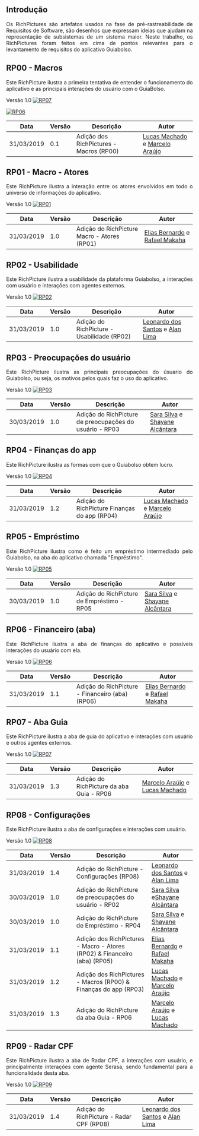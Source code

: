## Introdução
<p align="justify">Os RichPictures são artefatos usados na fase de pré-rastreabilidade de Requisitos de Software, são desenhos que expressam ideias que ajudam na representação de subsistemas de um sistema maior. Neste trabalho, os RichPictures foram feitos em cima de pontos relevantes para o levantamento de requisitos do aplicativo Guiabolso.

## RP00 - Macros
<p align="justify">Este RichPicture ilustra a primeira tentativa de entender o funcionamento do aplicativo e as principais interações do usuário com o GuiaBolso.

Versão 1.0
[ ![RP07](./../img/rich_picture_macro_02.jpg) ](./../img/rich_picture_macro_02.jpg)

[ ![RP06](./../img/rich_picture_macro_01.jpg) ](./../img/rich_picture_macro_01.jpg)

| Data | Versão | Descrição | Autor |
|--|--|--|--|
| 31/03/2019 | 0.1 | Adição dos RichPictures - Macros (RP00) | [Lucas Machado](https://github.com/lmmLucasMachado) e [Marcelo Araújo](https://github.com/santosm46) |

## RP01 - Macro - Atores
<p align="justify">Este RichPicture ilustra a interação entre os atores envolvidos em todo o universo de informações do aplicativo.

Versão 1.0
[ ![RP01](./../img/rich_picture_macro_atores.png) ](./../img/rich_picture_macro_atores.png)

| Data | Versão | Descrição | Autor |
|--|--|--|--|
| 31/03/2019 | 1.0 | Adição do RichPicture  Macro - Atores (RP01) | [Elias Bernardo](https://github.com/silvasara) e [Rafael Makaha](https://github.com/rafaelmakaha) |

## RP02 - Usabilidade
<p align="justify">Este RichPicture ilustra a usabilidade da plataforma Guiabolso, a interações com usuário e interações com agentes externos.

Versão 1.0
[ ![RP02](./../img/rich_picture_usabilidade.jpg) ](./../img/rich_picture_usabilidade.jpg)

| Data | Versão | Descrição | Autor |
|--|--|--|--|
| 31/03/2019 | 1.0 | Adição do RichPicture - Usabilidade (RP02) | [Leonardo dos Santos](https://github.com/leossb36) e [Alan Lima](https://github.com/alanrslima) |

## RP03 - Preocupações do usuário
<p align="justify">Este RichPicture ilustra as principais preocupações do úsuario do Guiabolso, ou seja, os motivos pelos quais faz o uso do aplicativo.

Versão 1.0
[ ![RP03](./../img/rich_picture_preocupacoes.png) ](./../img/rich_picture_preocupacoes.png)

| Data | Versão | Descrição | Autor |
|--|--|--|--|
| 30/03/2019 | 1.0 | Adição do RichPicture de preocupações do usuário - RP03| [Sara Silva](https://github.com/silvasara) e [Shayane Alcântara](https://github.com/shayanealcantara) |    

## RP04 - Finanças do app
<p align="justify">Este RichPicture ilustra as formas com que o Guiabolso obtem lucro.

Versão 1.0
[ ![RP04](./../img/rich_picture_financas_do_app.png) ](./../img/rich_picture_financas_do_app.png)

| Data | Versão | Descrição | Autor |
|--|--|--|--|
| 31/03/2019 | 1.2 | Adição do RichPicture Finanças do app (RP04)| [Lucas Machado](https://github.com/lmmLucasMachado) e [Marcelo Araújo](https://github.com/santosm46) |

## RP05 - Empréstimo
<p align="justify">Este RichPicture ilustra como é feito um empréstimo intermediado pelo Guiabolso, na aba do aplicativo chamada "Empréstimo".

Versão 1.0
[ ![RP05](./../img/rich_picture_emprestimos.png) ](./../img/rich_picture_emprestimos.png)

| Data | Versão | Descrição | Autor |
|--|--|--|--|
| 30/03/2019 | 1.0 | Adição do RichPicture de Empréstimo - RP05| [Sara Silva](https://github.com/silvasara) e [Shayane Alcântara](https://github.com/shayanealcantara) |

## RP06 - Financeiro (aba)
<p align="justify">Este RichPicture ilustra a aba de finanças do aplicativo e possíveis interações do usuário com ela.

Versão 1.0
[ ![RP06](./../img/rich_picture_financas.png) ](./../img/rich_picture_financas.png)

| Data | Versão | Descrição | Autor |
|--|--|--|--|
| 31/03/2019 | 1.1 | Adição do RichPicture - Financeiro (aba) (RP06)| [Elias Bernardo](https://github.com/silvasara) e [Rafael Makaha](https://github.com/rafaelmakaha) |

## RP07 - Aba Guia
<p align="justify">Este RichPicture ilustra a aba de guia do aplicativo e interações com usuário e outros agentes externos.

Versão 1.0
[ ![RP07](./../img/rich_picture_guia.png) ](./../img/rich_picture_guia.png)

| Data | Versão | Descrição | Autor |
|--|--|--|--|
| 31/03/2019 | 1.3 | Adição do RichPicture da aba Guia - RP06| [Marcelo Araújo](https://github.com/santosm46) e [Lucas Machado](https://github.com/lmmLucasMachado) |

## RP08 - Configurações
<p align="justify">Este RichPicture ilustra a aba de configurações e interações com usuário.

Versão 1.0
[ ![RP08](./../img/rich_picture_configuracao.jpg) ](./../img/rich_picture_configuracao.jpg)

| Data | Versão | Descrição | Autor |
|--|--|--|--|
| 31/03/2019 | 1.4 | Adição do RichPicture - Configurações (RP08) | [Leonardo dos Santos](https://github.com/leossb36) e [Alan Lima](https://github.com/alanrslima) |
| 30/03/2019 | 1.0 | Adição do RichPicture de preocupações do usuário - RP02| [Sara Silva](https://github.com/silvasara) e[Shayane Alcântara](https://github.com/shayanealcantara) |
| 30/03/2019 | 1.0 | Adição do RichPicture de Empréstimo - RP04| [Sara Silva](https://github.com/silvasara) e [Shayane Alcântara](https://github.com/shayanealcantara) |
| 31/03/2019 | 1.1 | Adição dos RichPictures - Macro - Atores (RP02) & Financeiro (aba) (RP05)| [Elias Bernardo](https://github.com/silvasara) e [Rafael Makaha](https://github.com/rafaelmakaha) |
| 31/03/2019 | 1.2 | Adição dos RichPictures - Macros (RP00) & Finanças do app (RP03)| [Lucas Machado](https://github.com/lmmLucasMachado) e [Marcelo Araújo](https://github.com/santosm46) |
| 31/03/2019 | 1.3 | Adição do RichPicture da aba Guia - RP06| [Marcelo Araújo](https://github.com/santosm46) e [Lucas Machado](https://github.com/lmmLucasMachado) |

## RP09 - Radar CPF
<p align="justify">Este RichPicture ilustra a aba de Radar CPF, a interações com usuário, e principalmente interações com agente Serasa, sendo fundamental para a funcionalidade desta aba.

Versão 1.0
[ ![RP09](./../img/rich_picture_radar_cpf.jpg) ](./../img/rich_picture_radar_cpf.jpg)

| Data | Versão | Descrição | Autor |
|--|--|--|--|
| 31/03/2019 | 1.4 | Adição do RichPicture - Radar CPF (RP08)| [Leonardo dos Santos](https://github.com/leossb36) e [Alan Lima](https://github.com/alanrslima) |